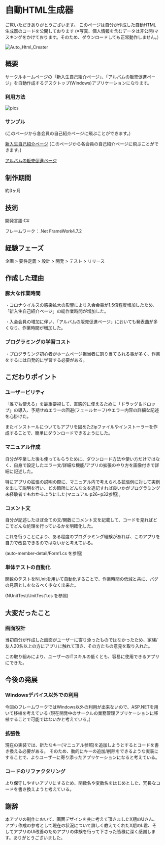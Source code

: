 # 自動HTML生成器
ご覧いただきありがとうございます。 このページは自分が作成した自動HTML生成器のコードを公開しております
(※写真、個人情報を含むデータは非公開/マスキングをかけております。そのため、ダウンロードしても正常動作しません。)


![Auto_Html_Creater](https://github.com/aoto2025recruit/AutoHTML_Creater/assets/151368384/afdc5f1b-0b06-4074-a08e-cde76a224c75)


## 概要
サークルホームページの「新入生自己紹介ページ」、「アルバムの販売促進ページ」を自動作成するデスクトップ(Windows)アプリケーションになります。

### 利用方法
![pics](https://github.com/aoto2025recruit/AutoHTML_Creater/assets/151368384/06d5d391-957f-4027-89e3-bad43bf10adc)

### サンプル

(このページから各会員の自己紹介ページに飛ぶことができます。)

[新入生自己紹介ページ](http://www.otomidori.at-ninja.jp/members.html) (このページから各会員の自己紹介ページに飛ぶことができます。)



[アルバムの販売促進ページ](http://www.otomidori.at-ninja.jp/works.html)

## 制作期間
約3ヶ月

## 技術
開発言語:C#

フレームワーク：.Net FrameWork4.7.2

## 経験フェーズ
企画 > 要件定義 > 設計 > 開発 > テスト > リリース

## 作成した理由
### 膨大な作業時間
・コロナウイルスの感染拡大の影響により入会会員が1.5倍程度増加したため、「新入生自己紹介ページ」の総作業時間が増加した。

・入会会員の増加に伴い、「アルバムの販売促進ページ」においても発表曲が多くなり、作業時間が増加した。

### プログラミングの学習コスト
・プログラミング初心者がホームページ担当者に割り当てられる事が多く、作業をするには自発的に学習する必要がある。


## こだわりポイント
### ユーザービリティ
「誰でも使える」を最重要視して、直感的に使えるために「ドラッグ＆ドロップ」の導入、予期せぬエラーの回避(フェールセーフ)やエラー内容の詳細な記述を心掛けた。

またインストールについてもアプリを固めたZipファイルやインストーラーを作成することで、簡単にダウンロードできるようにした。

### マニュアル作成
自分が卒業した後も使ってもらうために、ダウンロード方法や使い方だけではなく、自身で設定したエラー文/詳細な機能/アプリの拡張のやり方を画像付きで詳細に記述した。

特にアプリの拡張の説明の際に、マニュアル内で考えられる拡張例に対して実例を出して説明を行い、どの箇所にどんな文を追記すれば良いかがプログラミング未経験者でもわかるようにした(マニュアル p26~p32参照)。


### コメント文
自分が記述したほぼ全ての文/関数にコメント文を記載して、コードを見ればどこでどんな処理を行っているかを明確化した。

これを行うことにより、ある程度のプログラミング経験があれば、このアプリを自力で改良できるのではないかと考えている。

(auto-member-detail/Form1.cs を参照)

### 単体テストの自動化
関数のテストをNUnitを用いて自動化することで、作業時間の低減と共に、バグの見落としをなるべく少なく出来た。

(NUnitTest/UnitTest1.cs を参照)

## 大変だったこと
### 画面設計
当初自分が作成した画面がユーザーに寄り添ったものではなかったため、家族/友人20名以上の方にアプリに触れて頂き、その方たちの意見を取り入れた。

この取り組みにより、ユーザーのITスキルの低くとも、容易に使用できるアプリにできた。


## 今後の発展
### Windowsデバイス以外での利用
今回のフレームワークではWindows以外の利用が出来ないので、ASP.NETを用いて移植を考えている
(現在開発中のサークルの業務管理アプリケーションに移植することで可能ではないかと考えている。)

### 拡張性
現在の実装では、新たなキー(マニュアル参照)を追加しようとするとコードを書き換える必要がある。
そのため、動的にキーの追加/削除をできるような実装にすることで、よりユーザーに寄り添ったアプリケーションになると考えている。

### コードのリファクタリング
より保守しやすいアプリにするため、関数名や変数名をはじめとした、冗長なコードを書き換えようと考えている。

## 謝辞
本アプリの制作において、画面デザインを共に考えて頂きましたX期のUさん、アプリ作成の参考として現在の状況について詳しく教えてくれたX期のL君、そしてアプリのUI改善のためアプリの体験を行って下さった皆様に深く感謝します。ありがとうございました。
